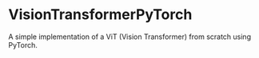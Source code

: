 # VisionTransformerPyTorch
A simple implementation of a ViT (Vision Transformer) from scratch using PyTorch.

